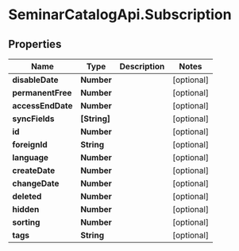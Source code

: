 # SeminarCatalogApi.Subscription

## Properties
Name | Type | Description | Notes
------------ | ------------- | ------------- | -------------
**disableDate** | **Number** |  | [optional] 
**permanentFree** | **Number** |  | [optional] 
**accessEndDate** | **Number** |  | [optional] 
**syncFields** | **[String]** |  | [optional] 
**id** | **Number** |  | [optional] 
**foreignId** | **String** |  | [optional] 
**language** | **Number** |  | [optional] 
**createDate** | **Number** |  | [optional] 
**changeDate** | **Number** |  | [optional] 
**deleted** | **Number** |  | [optional] 
**hidden** | **Number** |  | [optional] 
**sorting** | **Number** |  | [optional] 
**tags** | **String** |  | [optional] 


